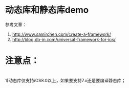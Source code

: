 # 动态库和静态库demo
参考文章：<br />
1) http://www.samirchen.com/create-a-framework/ <br />
2) http://blog.db-in.com/universal-framework-for-ios/
# 注意点：
<br />
1)动态库仅支持iOS8.0以上，如果要支持7.x还是要编译静态库；
